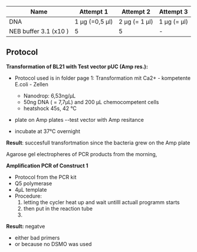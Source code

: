 ﻿---
aimtask: Transformation of E.coli BL21 with Test Vector pUC  
protocol: Transformation mit Ca2+ - kompetente E.coli - Zellen  
date: 2019-07-25  
participants: Martin Borgmann, Marie Wiedemann
---  
  
Name | Attempt 1 | Attempt 2 | Attempt 3  
-----------------------|----------------|------------------|-------------  
DNA | 1 µg (=0,5 µl) | 2 µg (= 1 µl) | 1 µg (= µl)  
NEB buffer 3.1 (x10 ) | 5 | 5 | -  
  
## Protocol  
  

**Transformation of BL21 with Test vector pUC (Amp res.):**

-   Protocol used is in folder page 1: Transformation mit Ca2+ - kompetente E.coli - Zellen
    -   Nanodrop: 6,53ng/µL
    -   50ng DNA ( = 7,7µL) and 200 µL chemocompetent cells
    -   heatshock 45s, 42 °C

  

-   plate on Amp plates --test vector with Amp resitance
-   incubate at 37°C overnight

  

**Result**: succesfull transfortmation since the bacteria grew on the Amp plate

  

Agarose gel electropheres of PCR products from the morning,

  

**Amplification PCR of Construct 1**

-   Protocol from the PCR kit
-   Q5 polymerase
-   4µL template
-   Procedure:
    1.  letting the cycler heat up and wait untilll actuall programm starts
    2.  then put in the reaction tube
    3.    
        

**Result:**  negatve

-   either bad primers
-   or because no DSMO was used

